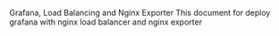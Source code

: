 Grafana, Load Balancing and Nginx Exporter
This document for deploy grafana with nginx load balancer and nginx exporter
